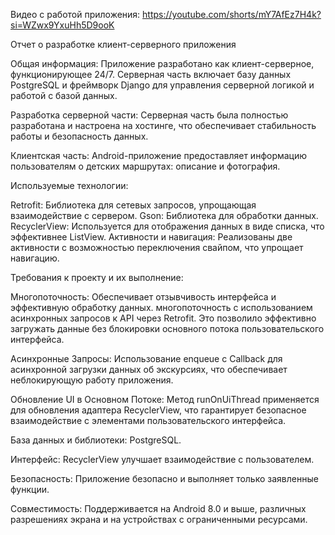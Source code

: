 Видео с работой приложения:
https://youtube.com/shorts/mY7AfEz7H4k?si=WZwx9YxuHh5D9ooK


Отчет о разработке клиент-серверного приложения

Общая информация:
Приложение разработано как клиент-серверное, функционирующее 24/7. Серверная часть включает базу данных PostgreSQL и фреймворк Django для управления серверной логикой и работой с базой данных.

Разработка серверной части:
Серверная часть была полностью разработана и настроена на хостинге, что обеспечивает стабильность работы и безопасность данных.

Клиентская часть:
Android-приложение предоставляет информацию пользователям о детских маршрутах: описание и фотография.

Используемые технологии:

Retrofit: Библиотека для сетевых запросов, упрощающая взаимодействие с сервером.
Gson: Библиотека для обработки данных.
RecyclerView: Используется для отображения данных в виде списка, что эффективнее ListView.
Активности и навигация:
Реализованы две активности с возможностью переключения свайпом, что упрощает навигацию.

Требования к проекту и их выполнение:

Многопоточность: Обеспечивает отзывчивость интерфейса и эффективную обработку данных. многопоточность 
с использованием асинхронных запросов к API через Retrofit. Это позволило эффективно загружать 
данные без блокировки основного потока пользовательского интерфейса.

Асинхронные Запросы:
Использование enqueue с Callback для асинхронной загрузки данных об экскурсиях, что обеспечивает неблокирующую работу приложения.

Обновление UI в Основном Потоке:
Метод runOnUiThread применяется для обновления адаптера RecyclerView, что гарантирует безопасное взаимодействие с элементами пользовательского интерфейса.

База данных и библиотеки: PostgreSQL.

Интерфейс: RecyclerView улучшает взаимодействие с пользователем.

Безопасность: Приложение безопасно и выполняет только заявленные функции.

Совместимость: Поддерживается на Android 8.0 и выше, различных разрешениях экрана и на устройствах с ограниченными ресурсами.

